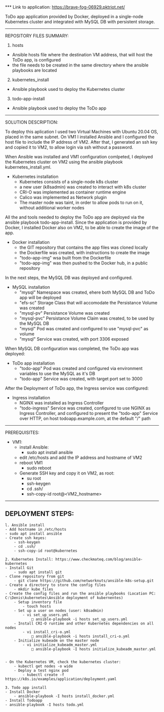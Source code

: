 
*** Link to application: https://brave-fog-06929.pktriot.net/

ToDo app application provided by Docker, deployed in a single-node Kubernetes cluster and integrated with MySQL DB with persistent storage.
_____________________________________________________________________________________________________________________________________________________________________________________________________________________________________________________________________

REPOSITORY FILES SUMMARY:
1. hosts
  - Ansible hosts file where the destination VM address, that will host the ToDo app, is configured
  - the file needs to be created in the same directory where the ansible playbooks are located
2. kubernetes_install
  - Ansible playbook used to deploy the Kubernetes cluster
3. todo-app-install
  - Ansible playbook used to deploy the ToDo app 
_____________________________________________________________________________________________________________________________________________________________________________________________________________________________________________________________________

SOLUTION DESCRIPTION:

To deploy this aplication I used two Virtual Machines with Ubuntu 20.04 OS, placed in the same subnet. On VM1 I installed Ansible and I configured the host file to include the IP address of VM2. After that, I generated an ssh key and copied it to VM2, to allow login via ssh without a password.

When Ansible was installed and VM1 configuration comlpeted, I deployed the Kubernetes cluster on VM2 using the ansible playbook kubernetes_install.yml.
- Kubernetes installation
   - Kubernetes consists of a single-node k8s cluster
   - a new user (k8sadmin) was created to interact with k8s cluster
   - CRI-O was implemented as container runtime engine
   - Calico was implemented as Network plugin
   - The master node was taint, in order to allow pods to run on it, without additional worker nodes

All the and tools needed to deploy the ToDo app are deployed via the ansible playbook todo-app-install. Since the application is provided by Docker, I installed Docker also on VM2, to be able to create the image of the app.
- Docker installation
    - the GIT repository that contains the app files was cloned locally
    - the Dockerfile was created, with instructions to create the image
    - "todo-app-img" wsa built from the Dockerfile
    - "todo-app-img" was then pushed to the Docker hub, in a public repository

In the next steps, the MySQL DB was deployed and configured.
- MySQL installation
    - "mysql" Namespace was created, ehere both MySQL DB and ToDo app will be deployed
    - "efs-sc" Storage Class that will accomodate the Persistance Volume was created
    - "mysql-pv" Persistance Volume was created
    - "mysql-pvc" Persistance Volume Claim was created, to be used by the MySQL DB
    - "mysql" Pod was created and configured to use "mysql-pvc" as volume
    - "mysql" Service was created, with port 3306 exposed

When MySQL DB configuration was completed, the ToDo app was deployed:
- ToDo app installation
    - "todo-app" Pod was created and configured via environment variables to use the MySQL as it's DB
    - "todo-app" Service was created, with target port set to 3000

After the Deployment of ToDo app, the Ingress service was configured:
- Ingress installation
    - NGINX was installed as Ingress Controller
    - "todo-ingress" Service was created, configured to use NGINX as Ingress Controller, and configured to present the "todo-app" Service over HTTP, on host todoapp.example.com, at the default "/" path
_____________________________________________________________________________________________________________________________________________________________________________________________________________________________________________________________________

PREREQUISITES:
- VM1:
   - install Ansible:
      - sudo apt install ansible
   - edit /etc/hosts and add the IP address and hostname of VM2
   - reboot VM1
       - sudo reboot
   - Generate SSH key and copy it on VM2, as root:
       - su root
       - ssh-keygen
       - cd .ssh/
       - ssh-copy-id root@<VM2_hostname>
_____________________________________________________________________________________________________________________________________________________________________________________________________________________________________________________________________


DEPLOYMENT STEPS:
- 


    l. Ansible install
	- Add hostname in /etc/hosts
	- sudo apt install ansible
	- Create ssh keyes:
		- ssh-keygen
		- cd .ssh/
		- ssh-copy-id root@kubernetes
		
	2. Kubernetes Install: https://www.checkmateq.com/blog/ansible-kubernetes
	- Install Git
		- sudo apt install git
	- Clone repository from git
		- git clone https://github.com/networknuts/ansible-k8s-setup.git 
	- Create a directory to store the config files
		- mkdir kube_files
	- Create the config files and run the ansible playbooks (Location PC: C:\Denis\kubernetes\Ansible deployment of kubernentes)
		- Setup inventory file
			- touch hosts
		- Set up a user on nodes (user: k8sadmin)
			- vi set_up_users.yml
				□ ansible-playbook -i hosts set_up_users.yml
		- Install CRI-O runtime and other Kubernetes dependencies on all nodes
			- vi install_cri-o.yml
				□ ansible-playbook -i hosts install_cri-o.yml
		- Initialize kubeadm on the master node
			- vi initialize_kubeadm_master.yml
				□ ansible-playbook -I hosts initialize_kubeadm_master.yml
	
	
	- On the Kubernetes VM, check the kubernetes cluster:
		- kubectl get nodes -o wide
		- Deploy a test nginx pod
			- kubectl create -f https://k8s.io/examples/application/deployment.yaml

	3. Todo app install
	- Install Docker
		- ansible-playbook -I hosts install_docker.yml
	- Install Todoapp
    - ansible-playbook -I hosts todo.yml
